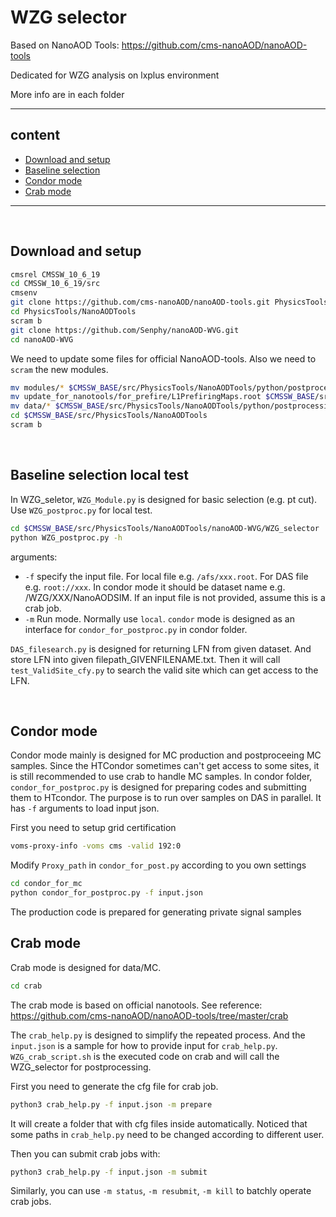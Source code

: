 # WZG selector
Based on NanoAOD Tools: <https://github.com/cms-nanoAOD/nanoAOD-tools>

Dedicated for WZG analysis on lxplus environment

More info are in each folder

--------------
## content

- [Download and setup](#Download-and-setup)
- [Baseline selection](#Baseline-selection)
- [Condor mode](#Condor-mode)
- [Crab mode](#Crab-mode)

--------------
<br>

## <span id="Download-and-setup"> Download and setup </span> 

```bash
cmsrel CMSSW_10_6_19
cd CMSSW_10_6_19/src
cmsenv
git clone https://github.com/cms-nanoAOD/nanoAOD-tools.git PhysicsTools/NanoAODTools 
cd PhysicsTools/NanoAODTools
scram b
git clone https://github.com/Senphy/nanoAOD-WVG.git
cd nanoAOD-WVG
```
We need to update some files for official NanoAOD-tools. Also we need to `scram` the new modules.
```bash
mv modules/* $CMSSW_BASE/src/PhysicsTools/NanoAODTools/python/postprocessing/modules/
mv update_for_nanotools/for_prefire/L1PrefiringMaps.root $CMSSW_BASE/src/PhysicsTools/NanoAODTools/data/prefire_maps/
mv data/* $CMSSW_BASE/src/PhysicsTools/NanoAODTools/python/postprocessing/data/
cd $CMSSW_BASE/src/PhysicsTools/NanoAODTools
scram b
```
<br>

## <span id="Baseline-selection"> Baseline selection local test</span>
In WZG_seletor, `WZG_Module.py` is designed for basic selection (e.g. pt cut). Use `WZG_postproc.py` for local test.

```bash
cd $CMSSW_BASE/src/PhysicsTools/NanoAODTools/nanoAOD-WVG/WZG_selector
python WZG_postproc.py -h
```

arguments:
- `-f`  specify the input file. For local file e.g. `/afs/xxx.root`. For DAS file e.g. `root://xxx`. In condor mode it should be dataset name e.g. /WZG/XXX/NanoAODSIM. If an input file is not provided, assume this is a crab job.
- `-m`  Run mode. Normally use `local`. `condor` mode is designed as an interface for `condor_for_postproc.py` in condor folder.


`DAS_filesearch.py` is designed for returning LFN from given dataset. And store LFN into given filepath_GIVENFILENAME.txt. Then it will call `test_ValidSite_cfy.py` to search the valid site which can get access to the LFN.

<br>

## <span id="Condor-mode"> Condor mode </span>
Condor mode mainly is designed for MC production and postproceeing MC samples. Since the HTCondor sometimes can't get access to some sites, it is still recommended to use crab to handle MC samples. 
In condor folder, `condor_for_postproc.py` is designed for preparing codes and submitting them to HTcondor. The purpose is to run over samples on DAS in parallel. It has `-f` arguments to load input json.

First you need to setup grid certification
```bash
voms-proxy-info -voms cms -valid 192:0
```
Modify `Proxy_path` in `condor_for_post.py` according to you own settings

```bash
cd condor_for_mc
python condor_for_postproc.py -f input.json
```
The production code is prepared for generating private signal samples
## <span id="Crab-mode"> Crab mode </span>
Crab mode is designed for data/MC.

```bash
cd crab
```
The crab mode is based on official nanotools. See reference: <https://github.com/cms-nanoAOD/nanoAOD-tools/tree/master/crab>

The `crab_help.py` is designed to simplify the repeated process. And the `input.json` is a sample for how to provide input for `crab_help.py`. `WZG_crab_script.sh` is the executed code on crab and will call the WZG_selector for postprocessing. 

First you need to generate the cfg file for crab job.
```bash
python3 crab_help.py -f input.json -m prepare
```
It will create a folder that with cfg files inside automatically. Noticed that some paths in `crab_help.py` need to be changed according to different user.

Then you can submit crab jobs with:
```bash
python3 crab_help.py -f input.json -m submit
```
Similarly, you can use `-m status`, `-m resubmit`, `-m kill` to batchly operate crab jobs.
